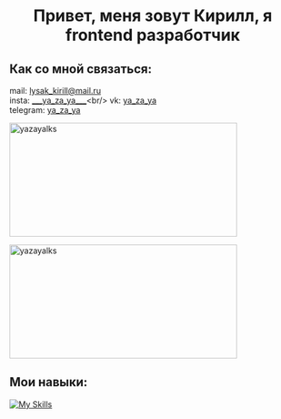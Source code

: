 <h1 align="center">Привет, меня зовут Кирилл, я frontend разработчик</h1>



## Как со мной связаться:
mail: [lysak_kirill@mail.ru]( https://e.mail.ru/compose/?to=lysak_kirill@mail.ru)<br/>
insta: [&#95;&#95;&#95;ya_za_ya&#95;&#95;&#95;](https://www.instagram.com/___ya_za_ya___)<br/>
 vk: [ya_za_ya](https://vk.com/ya_za_ya)<br/>
telegram: [ya_za_ya](https://t.me/ya_za_ya)


<p>
    <img  align="center" width ="400" height="200" src="https://github-readme-stats.vercel.app/api/top-langs?username=yazayalks&show_icons=true&locale=en&layout=compact" alt="yazayalks" />
</p>

<p>
    <img  align="center" width ="400" height="200" src="https://github-readme-stats.vercel.app/api?username=yazayalks&show_icons=true&locale=en" alt="yazayalks" />

</p>



## Мои навыки:


[![My Skills](https://skillicons.dev/icons?i=js,ts,html,css,c,cs,cpp,py,react,nextjs,vercel,dotnet,nodejs,express,postman,figma,arduino,babel,bootstrap,jest,git,vite,stackoverflow,sass,postgres,raspberrypi,mongodb,materialui,linux,github,gitlab,firebase,docker,svg,webpack,vscode,visualstudio,vim,xd,ae,ps,ai,pr,ableton&theme=dark&perline=7)](https://skillicons.dev)





